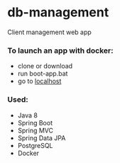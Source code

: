 # db-management

Client management web app

### To launch an app with docker:
* clone or download
* run boot-app.bat
* go to [localhost](http://localhost:8080/)

### Used:
* Java 8
* Spring Boot
* Spring MVC
* Spring Data JPA
* PostgreSQL
* Docker
